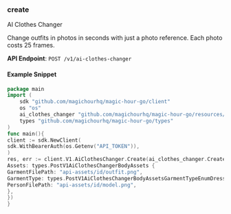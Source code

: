 
### create <a name="create"></a>
AI Clothes Changer

Change outfits in photos in seconds with just a photo reference. Each photo costs 25 frames.

**API Endpoint**: `POST /v1/ai-clothes-changer`

#### Example Snippet

```go
package main
import (
	sdk "github.com/magichourhq/magic-hour-go/client"
	os "os"
	ai_clothes_changer "github.com/magichourhq/magic-hour-go/resources/v1/ai_clothes_changer"
	types "github.com/magichourhq/magic-hour-go/types"
)
func main(){
client := sdk.NewClient(
sdk.WithBearerAuth(os.Getenv("API_TOKEN")),
)
res, err := client.V1.AiClothesChanger.Create(ai_clothes_changer.CreateRequest {
Assets: types.PostV1AiClothesChangerBodyAssets {
GarmentFilePath: "api-assets/id/outfit.png",
GarmentType: types.PostV1AiClothesChangerBodyAssetsGarmentTypeEnumDresses,
PersonFilePath: "api-assets/id/model.png",
},
})
}
```

